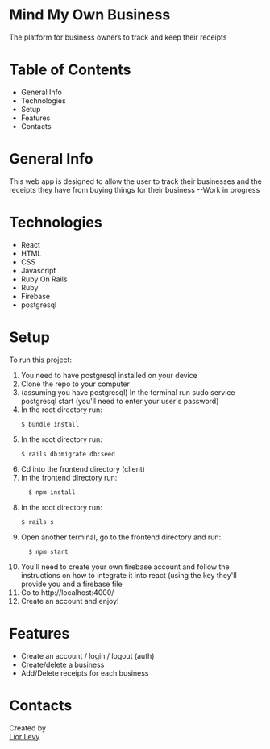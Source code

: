 # Mind My Own Business
 
The platform for business owners to track and keep their receipts
 
# Table of Contents
 
<ul>
  <li>General Info</li>
  <li>Technologies</li>
  <li>Setup</li>
  <li>Features</li>
  <li>Contacts</li>
</ul>
 
# General Info
 
This web app is designed to allow the user to track their businesses and the receipts they have from buying things for their business
--Work in progress
 
# Technologies
 
<ul>
<li>React</li>
<li>HTML</li>
<li>CSS</li>
<li>Javascript</li>
<li>Ruby On Rails</li>
<li>Ruby</li>
<li>Firebase</li>
<li>postgresql</li>
</ul>
 
# Setup
 
To run this project: <ol>
  <li>You need to have postgresql installed on your device</li>
  <li>Clone the repo to your computer</li>
  <li>(assuming you have postgresql) In the terminal run sudo service postgresql start (you'll need to enter your user's password) </li>
  <li>In the root directory run: </li>

  ```console
  $ bundle install
  ```
  <li>In the root directory run:</li>

  ```console
  $ rails db:migrate db:seed
  ```
  <li>Cd into the frontend directory (client)</li>
  <li>In the frontend directory run:</li>

```console
  $ npm install
```
  <li>In the root directory run:</li>

  ```console
  $ rails s
  ```
  <li>Open another terminal, go to the frontend directory and run:</li>

```console
  $ npm start
```
  <li>You'll need to create your own firebase account and follow the instructions on how to integrate it into react (using the key they'll provide you and a firebase file</li>
  <li>Go to http://localhost:4000/</li>
  <li>Create an account and enjoy!</li>
  </ol>
 
# Features
 
<ul>
  <li>Create an account / login / logout (auth)</li>
  <li>Create/delete a business</li>
  <li>Add/Delete receipts for each business</li>
</ul>
 
# Contacts
 
Created by <br>
<a href="https://www.linkedin.com/in/liordl/" target="_blank">Lior Levy</a><br>
 
